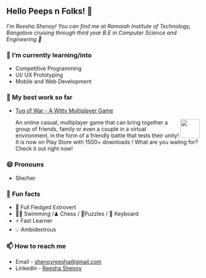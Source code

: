 ## Hello Peeps n Folks! 👀

*I'm Reesha Shenoy! You can find me at Ramaiah Institute of Technology, Bangalore cruising through third year B.E in Computer Science and Engineering 🏫*


### 🌱 I’m currently learning/into 
- Competitive Programming
- UI/ UX Prototyping
- Mobile and Web Development


### 🎉 My best work so far

- [Tug of War - A Witty Multiplayer Game](https://play.google.com/store/apps/details?id=com.statefullyfidgeting.tugofwar&hl=en_IN&gl=US)

  <img align="right" height="50" src="https://camo.githubusercontent.com/aae31115a07dc820e5ba81bcd7aaf7a1df74bee0c0c0db883cd76d22981b63e3/68747470733a2f2f63646e2e676c697463682e636f6d2f39366533613533372d643738362d343466662d623262392d3532343533616134353564632532466c6f676f2e706e673f763d31353938363231303933373836" />
  An online casual, multiplayer game that can bring together a group of friends, family or even a couple in a virtual environment, in the form of a friendly battle that tests their unity!  
  It is now on Play Store with 1500+ downloads ! What are you waitng for? Check it out right now! 


### 😄 Pronouns
+  She/her

### 💫 Fun facts 
- 👸 Full Fledged Extrovert
- 🏊‍♀ ️Swimming /♟ Chess / 📍Puzzles / 🎹 Keyboard
- ⚡ Fast Learner
- 💡 Ambidextrous


### 📫 How to reach me
- Email - [shenoyreesha@gmail.com](mailto:shenoyreesha@gmail.com)
- LinkedIn - [Reesha Shenoy](https://www.linkedin.com/in/reesha-shenoy/)


